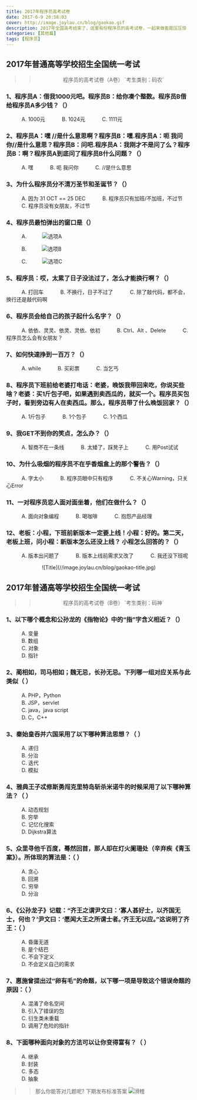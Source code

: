 ```yaml
---
title: 2017年程序员高考试卷
date: 2017-6-9 20:58:03
cover: http://image.joylau.cn/blog/gaokao.gif
description: 2017年全国高考结束了，这里有份程序员的高考试卷，一起来做套题压压惊
categories: [其他篇]
tags: [程序员]
---
```


<!-- more -->
## 2017年普通高等学校招生全国统一考试

>> <center>程序员的高考试卷（A卷）    `考生类别：码农`</center>

### 1、程序员A：借我1000元吧。程序员B：给你凑个整数。程序员B借给程序员A多少钱？（）
&emsp;&emsp;&emsp;A. 1000元
&emsp;&emsp;&emsp;B. 1024元
&emsp;&emsp;&emsp;C. 1111元

### **2、程序员A：嘿 //是什么意思啊？程序员B：嘿.程序员A：呃 我问你//是什么意思？程序员B：问吧.程序员A：我刚才不是问了么？程序员B：啊？程序员A到底问了程序员B什么问题？（）**
&emsp;&emsp;&emsp;A. 嘿
&emsp;&emsp;&emsp;B. 呃 我问你
&emsp;&emsp;&emsp;C. //是什么意思

### **3、为什么程序员分不清万圣节和圣诞节？（）**
&emsp;&emsp;&emsp;A. 因为 31 OCT == 25 DEC
&emsp;&emsp;&emsp;B. 程序员只有加班/不加班，不过节
&emsp;&emsp;&emsp;C. 程序员没有女朋友，不过节

### **4、程序员最怕弹出的窗口是（）**
&emsp;&emsp;&emsp;A.&emsp;&emsp;&emsp;![选项A](//image.joylau.cn/blog/gaokao-a.jpg)


&emsp;&emsp;&emsp;B.&emsp;&emsp;&emsp;![选项B](//image.joylau.cn/blog/gaokao-b.jpg)


&emsp;&emsp;&emsp;C.&emsp;&emsp;&emsp;![选项C](//image.joylau.cn/blog/gaokao-c.jpg)



### **5、程序员：哎，太累了日子没法过了，怎么才能换行啊？（）**
&emsp;&emsp;&emsp;A. 打回车
&emsp;&emsp;&emsp;B. 不换行，日子不过了
&emsp;&emsp;&emsp;C. 除了敲代码，都不会，换行还是敲代码啊

### **6、程序员会给自己的孩子起什么名字？（）**
&emsp;&emsp;&emsp;A. 依依、灵灵、依灵、灵依、依初
&emsp;&emsp;&emsp;B. Ctrl、Alt 、Delete
&emsp;&emsp;&emsp;C. 程序员怎么会有女朋友？

### **7、如何快速挣到一百万？（）**
&emsp;&emsp;&emsp;A. while
&emsp;&emsp;&emsp;B. 买彩票
&emsp;&emsp;&emsp;C. 当乞丐

### **8、程序员下班前给老婆打电话：老婆，晚饭我带回来吃，你说买些啥？老婆：买1斤包子吧，如果遇到卖西瓜的，就买一个。程序员买包子时，看到旁边有人在卖西瓜。那么，程序员带了什么晚饭回家？（）**
&emsp;&emsp;&emsp;A. 1斤包子
&emsp;&emsp;&emsp;B. 1个包子
&emsp;&emsp;&emsp;C. 1个西瓜

### **9、我GET不到你的笑点，怎么办？（）**
&emsp;&emsp;&emsp;A. 智商不在一条线
&emsp;&emsp;&emsp;B. 太矮了，踩凳子上
&emsp;&emsp;&emsp;C. 用Post试试

### **10、为什么吸烟的程序员不在乎香烟盒上的那个警告？（）**
&emsp;&emsp;&emsp;A. 字太小
&emsp;&emsp;&emsp;B. 程序员眼中只有程序
&emsp;&emsp;&emsp;C. 不关心Warning，只关心Error

### **11、一对程序员恋人面对面坐着，他们在做什么？（）**
&emsp;&emsp;&emsp;A. 面向对象编程
&emsp;&emsp;&emsp;B. 喝咖啡
&emsp;&emsp;&emsp;C. 抱怨产品经理

### **12、老板：小程，下班前新版本一定要上线！小程：好的。第二天，老板上班，问小程：新版本怎么还没上线？  小程怎么回答的？（）**
&emsp;&emsp;&emsp;A. 版本出问题了
&emsp;&emsp;&emsp;B. 版本上线前需求又改了
&emsp;&emsp;&emsp;C. 我还没下班呢




<center> ![Title](//image.joylau.cn/blog/gaokao-title.jpg)</center >


## 2017年普通高等学校招生全国统一考试


>> <center>程序员的高考试卷（B卷） `考生类别：码神`<center>


### 1、以下哪个概念和公孙龙的《指物论》中的“指”字含义相近？（）
&emsp;&emsp;&emsp;A. 变量           
&emsp;&emsp;&emsp;B. 数组        
&emsp;&emsp;&emsp;C. 对象           
&emsp;&emsp;&emsp;D. 指针 

### 2、蔺相如，司马相如；魏无忌，长孙无忌。下列哪一组对应关系与此类似（ ）
&emsp;&emsp;&emsp;A.  PHP，Python     
&emsp;&emsp;&emsp;B.  JSP，servlet      
&emsp;&emsp;&emsp;C.  java，java script  
&emsp;&emsp;&emsp;D. C，C++

### 3、秦始皇吞并六国采用了以下哪种算法思想？（ ）
&emsp;&emsp;&emsp;A. 递归              
&emsp;&emsp;&emsp;B. 分治      
&emsp;&emsp;&emsp;C. 迭代             
&emsp;&emsp;&emsp;D. 模拟

### 4、雅典王子忒修斯勇闯克里特岛斩杀米诺牛的时候采用了以下哪种算法？（  ）
&emsp;&emsp;&emsp;A. 动态规划             
&emsp;&emsp;&emsp;B. 穷举     
&emsp;&emsp;&emsp;C. 记忆化搜索         
&emsp;&emsp;&emsp;D. Dijkstra算法

### 5、众里寻他千百度，蓦然回首，那人却在灯火阑珊处（辛弃疾《青玉案》）。所体现的算法是：（  ）
&emsp;&emsp;&emsp;A. 贪心         
&emsp;&emsp;&emsp;B. 回溯       
&emsp;&emsp;&emsp;C. 穷举         
&emsp;&emsp;&emsp;D. 分治          

### 6、《公孙龙子》记载：“齐王之谓尹文曰：‘寡人甚好士，以齐国无士，何也？’尹文曰：‘愿闻大王之所谓士者。’齐王无以应。”这说明了齐王：（  ）
&emsp;&emsp;&emsp;A. 昏庸无道             
&emsp;&emsp;&emsp;B. 是个结巴      
&emsp;&emsp;&emsp;C. 不会下定义   
&emsp;&emsp;&emsp;D. 不会定义自己的需求 

### 7、惠施曾提出过“卵有毛”的命题，以下哪一项是导致这个错误命题的原因：（  ）
&emsp;&emsp;&emsp;A. 混淆了命名空间      
&emsp;&emsp;&emsp;B. 引入了错误的包    
&emsp;&emsp;&emsp;C. 衍生类未重载       
&emsp;&emsp;&emsp;D. 调用了危险的指针

### 8、下面哪种面向对象的方法可以让你变得富有？（   ）
&emsp;&emsp;&emsp;A. 继承          
&emsp;&emsp;&emsp;B. 封装       
&emsp;&emsp;&emsp;C. 多态          
&emsp;&emsp;&emsp;D. 抽象


>> 那么你能答对几题呢? 下期发布标准答案 <img src='//tb2.bdstatic.com/tb/editor/images/face/i_f25.png?t=20140803' alt='滑稽'>

